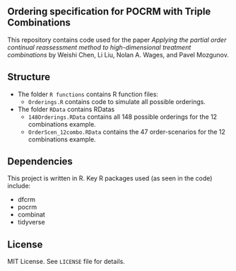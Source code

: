 ## Ordering specification for POCRM with Triple Combinations
This repository contains code used for the paper _Applying the partial order continual reassessment method to high-dimensional treatment combinations_ by Weishi Chen, Li Liu, Nolan A. Wages, and Pavel Mozgunov.

## Structure
- The folder `R functions` contains R function files:
  - `Orderings.R` contains code to simulate all possible orderings.
- The folder `RData` contains RDatas 
  - `148Orderings.RData` contains all 148 possible orderings for the 12 combinations example.
  - `OrderScen_12combo.RData` contains the 47 order-scenarios for the 12 combinations example.

## Dependencies
This project is written in R. Key R packages used (as seen in the code) include:
- dfcrm
- pocrm
- combinat
- tidyverse

##  License
MIT License. See `LICENSE` file for details.
